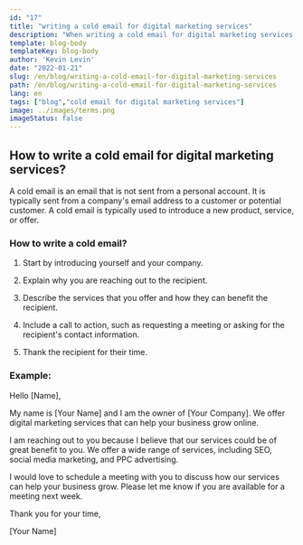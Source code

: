 ```yaml
---
id: "17"
title: "writing a cold email for digital marketing services"
description: "When writing a cold email for digital marketing services, it is important to introduce yourself and your company, and to explain why you are reaching out to the recipient. It is also important to explain what you can offer the recipient and how you can help them meet their goals."
template: blog-body
templateKey: blog-body
author: 'Kevin Levin'
date: "2022-01-21"
slug: /en/blog/writing-a-cold-email-for-digital-marketing-services
path: /en/blog/writing-a-cold-email-for-digital-marketing-services
lang: en
tags: ["blog","cold email for digital marketing services"]
image: ../images/terms.png
imageStatus: false
---
```

## How to write a cold email for digital marketing services?

A cold email is an email that is not sent from a personal account. It is typically sent from a company's email address to a customer or potential customer. A cold email is typically used to introduce a new product, service, or offer.

### How to write a cold email?

1. Start by introducing yourself and your company.

2. Explain why you are reaching out to the recipient.

3. Describe the services that you offer and how they can benefit the recipient.

4. Include a call to action, such as requesting a meeting or asking for the recipient's contact information.

5. Thank the recipient for their time.

### Example:

Hello [Name],

My name is [Your Name] and I am the owner of [Your Company]. We offer digital marketing services that can help your business grow online.

I am reaching out to you because I believe that our services could be of great benefit to you. We offer a wide range of services, including SEO, social media marketing, and PPC advertising.

I would love to schedule a meeting with you to discuss how our services can help your business grow. Please let me know if you are available for a meeting next week.

Thank you for your time,

[Your Name]
